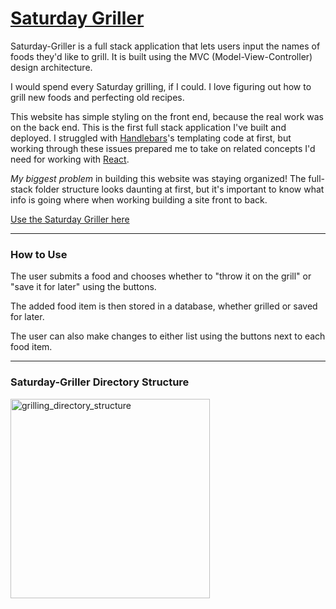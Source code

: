 # [Saturday Griller](https://calm-inlet-44967.herokuapp.com/)

Saturday-Griller is a full stack application that lets users input the names of foods they'd like to grill. It is built using the MVC (Model-View-Controller) design architecture. 

I would spend every Saturday grilling, if I could. I love figuring out how to grill new foods and perfecting old recipes. 

This website has simple styling on the front end, because the real work was on the back end. This is the first full stack application I've built and deployed. I struggled with [Handlebars](https://handlebarsjs.com/)'s templating code at first, but working through these issues prepared me to take on related concepts I'd need for working with [React](https://reactjs.org/). 

_My biggest problem_ in building this website was staying organized! The full-stack folder structure looks daunting at first, but it's important to know what info is going where when working building a site front to back. 

[Use the Saturday Griller here](https://calm-inlet-44967.herokuapp.com/)

---
### How to Use

The user submits a food and chooses whether to "throw it on the grill" or "save it for later" using the buttons. 

The added food item is then stored in a database, whether grilled or saved for later.

The user can also make changes to either list using the buttons next to each food item.

---
### Saturday-Griller Directory Structure

<img width="319" alt="grilling_directory_structure" src="https://user-images.githubusercontent.com/34424478/42044404-f0709056-7ac6-11e8-9a48-50a47fe7a7f2.png">


